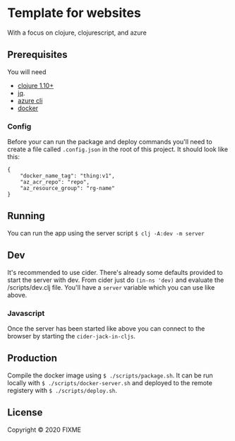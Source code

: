 # Template for websites

With a focus on clojure, clojurescript, and azure

## Prerequisites

You will need
* [clojure 1.10+](https://clojure.org)
* [jq](https://stedolan.github.io/jq/).
* [azure cli](https://docs.microsoft.com/en-us/cli/azure/) 
* [docker](https://www.docker.com) 

### Config

Before your can run the package and deploy commands you'll need to create a file called `.config.json` in the root of this project. It should look like this:
```
{
    "docker_name_tag": "thing:v1",
    "az_acr_repo": "repo",
    "az_resource_group": "rg-name"
}
```

## Running
You can run the app using the server script
`$ clj -A:dev -m server`

## Dev
It's recommended to use cider. There's already some defaults provided to start the server with dev. From cider just do `(in-ns 'dev)` and evaluate the /scripts/dev.clj file. You'll have a `server` variable which you can use like above.

### Javascript
Once the server has been started like above you can connect to the browser by starting the `cider-jack-in-cljs`.

## Production

Compile the docker image using `$ ./scripts/package.sh`. It can be run locally with `$ ./scripts/docker-server.sh` and deployed to the remote registery with `$ ./scripts/deploy.sh`.

## License

Copyright © 2020 FIXME
